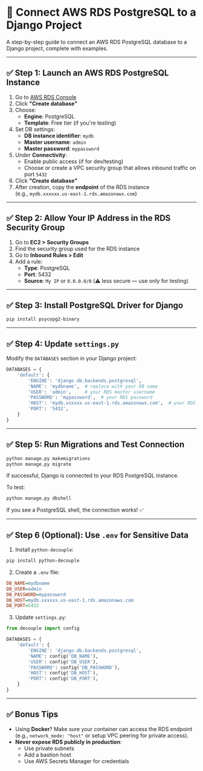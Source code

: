 # 🔗 Connect AWS RDS PostgreSQL to a Django Project

A step-by-step guide to connect an AWS RDS PostgreSQL database to a Django project, complete with examples.

---

## ✅ Step 1: Launch an AWS RDS PostgreSQL Instance

1. Go to [AWS RDS Console](https://console.aws.amazon.com/rds)
2. Click **"Create database"**
3. Choose:
   - **Engine**: PostgreSQL  
   - **Template**: Free tier (if you're testing)
4. Set DB settings:
   - **DB instance identifier**: `mydb`
   - **Master username**: `admin`
   - **Master password**: `mypassword`
5. Under **Connectivity**:
   - Enable public access (if for dev/testing)
   - Choose or create a VPC security group that allows inbound traffic on port `5432`
6. Click **"Create database"**
7. After creation, copy the **endpoint** of the RDS instance  
   (e.g., `mydb.xxxxxx.us-east-1.rds.amazonaws.com`)

---

## ✅ Step 2: Allow Your IP Address in the RDS Security Group

1. Go to **EC2 > Security Groups**
2. Find the security group used for the RDS instance
3. Go to **Inbound Rules > Edit**
4. Add a rule:
   - **Type**: PostgreSQL  
   - **Port**: 5432  
   - **Source**: `My IP` or `0.0.0.0/0` (⚠️ less secure — use only for testing)

---

## ✅ Step 3: Install PostgreSQL Driver for Django

```bash
pip install psycopg2-binary
```

---

## ✅ Step 4: Update `settings.py`

Modify the `DATABASES` section in your Django project:

```python
DATABASES = {
    'default': {
        'ENGINE': 'django.db.backends.postgresql',
        'NAME': 'mydbname',  # replace with your DB name
        'USER': 'admin',     # your RDS master username
        'PASSWORD': 'mypassword',  # your RDS password
        'HOST': 'mydb.xxxxxx.us-east-1.rds.amazonaws.com',  # your RDS endpoint
        'PORT': '5432',
    }
}
```

---

## ✅ Step 5: Run Migrations and Test Connection

```bash
python manage.py makemigrations
python manage.py migrate
```

If successful, Django is connected to your RDS PostgreSQL instance.

To test:

```bash
python manage.py dbshell
```

If you see a PostgreSQL shell, the connection works! ✅

---

## ✅ Step 6 (Optional): Use `.env` for Sensitive Data

1. Install `python-decouple`:

```bash
pip install python-decouple
```

2. Create a `.env` file:

```ini
DB_NAME=mydbname
DB_USER=admin
DB_PASSWORD=mypassword
DB_HOST=mydb.xxxxxx.us-east-1.rds.amazonaws.com
DB_PORT=5432
```

3. Update `settings.py`:

```python
from decouple import config

DATABASES = {
    'default': {
        'ENGINE': 'django.db.backends.postgresql',
        'NAME': config('DB_NAME'),
        'USER': config('DB_USER'),
        'PASSWORD': config('DB_PASSWORD'),
        'HOST': config('DB_HOST'),
        'PORT': config('DB_PORT'),
    }
}
```

---

## ✅ Bonus Tips

- Using **Docker**? Make sure your container can access the RDS endpoint (e.g., `network_mode: "host"` or setup VPC peering for private access).
- **Never expose RDS publicly in production**:
  - Use private subnets
  - Add a bastion host
  - Use AWS Secrets Manager for credentials

